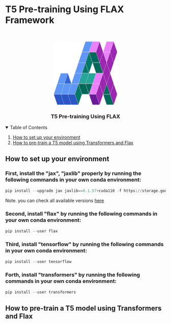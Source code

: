 # T5 Pre-training Using FLAX Framework
<!-- PROJECT LOGO -->
<br />
<p align="center">
    <img src="logo/jax_logo.png" width="200" height="200">
  </a>
  <h3 align="center">T5 Pre-training Using FLAX</h3>
  <p align="center">
  </p>
</p>

<!-- Table of contents -->
<details open="open">
  <summary>Table of Contents</summary>
  <ol>
    <li>
      <a href="#how-to-set-up-your-environment">How to set up your environment</a>
    </li>
    <li>
      <a href="#how-to-pre-train-a-t5-model-using-transformers-and-flax">How to pre-train a T5 model using Transformers and Flax</a>
    </li>
  </ol>
</details>

## How to set up your environment
### First, install the "jax", "jaxlib" properly by running the following commands in your own conda environment:
```python
pip install --upgrade jax jaxlib==0.1.57+cuda110 -f https://storage.googleapis.com/jax-releases/jax_releases.html
```
Note. you can check all available versions [here](https://storage.googleapis.com/jax-releases/jax_releases.html)

### Second, install "flax" by running the following commands in your own conda environment:
```python
pip install --user flax
```
  
### Third, install "tensorflow" by running the following commands in your own conda environment:
```python
pip install --user tensorflow
```

### Forth, install "transformers" by running the following commands in your own conda environment:
```python
pip install --user transformers
```

## How to pre-train a T5 model using Transformers and Flax
